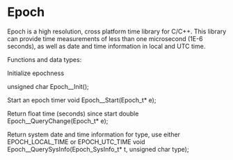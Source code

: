 # Epoch

Epoch is a high resolution, cross platform time library for C/C++.
This library can provide time measurements of less than one microsecond (1E-6 seconds),
as well as date and time information in local and UTC time.


Functions and data types:

Initialize epochness

  unsigned char Epoch__Init();
  
Start an epoch timer
  void Epoch__Start(Epoch_t* e);
  
Return float time (seconds) since start
  double Epoch__QueryChange(Epoch_t* e);
  
Return system date and time information for type, use either EPOCH_LOCAL_TIME or EPOCH_UTC_TIME
  void Epoch__QuerySysInfo(Epoch_SysInfo_t* t, unsigned char type);
